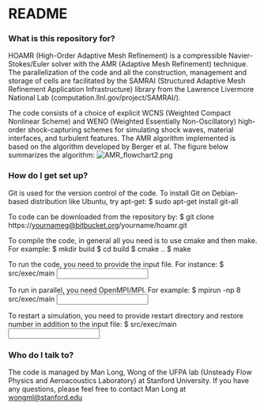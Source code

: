 # README #

### What is this repository for? ###

HOAMR (High-Order Adaptive Mesh Refinement) is a compressible Navier-Stokes/Euler solver with the AMR (Adaptive Mesh Refinement) technique. The parallelization of the code and all the construction, management and storage of cells are facilitated by the SAMRAI (Structured Adaptive Mesh Refinement Application Infrastructure) library from the Lawrence Livermore National Lab (computation.llnl.gov/project/SAMRAI/).

The code consists of a choice of explicit WCNS (Weighted Compact Nonlinear Scheme) and WENO (Weighted Essentially Non-Oscillatory) high-order shock-capturing schemes for simulating shock waves, material interfaces, and turbulent features. The AMR algorithm implemented is based on the algorithm developed by Berger et al. The figure below summarizes the algorithm:
![AMR_flowchart2.png](https://bitbucket.org/repo/zzaMX8/images/1812954715-AMR_flowchart2.png)

### How do I get set up? ###

Git is used for the version control of the code. To install Git on Debian-based distribution like Ubuntu, try apt-get:
$ sudo apt-get install git-all

To code can be downloaded from the repository by:
$ git clone https://yournameg@bitbucket.org/yourname/hoamr.git

To compile the code, in general all you need is to use cmake and then make. For example:
$ mkdir build
$ cd build
$ cmake ..
$ make

To run the code, you need to provide the input file. For instance:
$ src/exec/main <input filename>

To run in parallel, you need OpenMPI/MPI. For example:
$ mpirun -np 8 src/exec/main <input filename>

To restart a simulation, you need to provide restart directory and restore number in addition to the input file:
$ src/exec/main <input filename> <restart dir> <restore number>


### Who do I talk to? ###

The code is managed by Man Long, Wong of the UFPA lab (Unsteady Flow Physics and Aeroacoustics Laboratory) at Stanford University. If you have any questions, please feel free to contact Man Long at wongml@stanford.edu